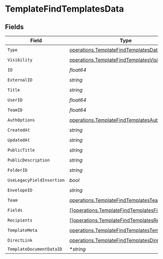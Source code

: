 # TemplateFindTemplatesData


## Fields

| Field                                                                                                        | Type                                                                                                         | Required                                                                                                     | Description                                                                                                  |
| ------------------------------------------------------------------------------------------------------------ | ------------------------------------------------------------------------------------------------------------ | ------------------------------------------------------------------------------------------------------------ | ------------------------------------------------------------------------------------------------------------ |
| `Type`                                                                                                       | [operations.TemplateFindTemplatesDataType](../../models/operations/templatefindtemplatesdatatype.md)         | :heavy_check_mark:                                                                                           | N/A                                                                                                          |
| `Visibility`                                                                                                 | [operations.TemplateFindTemplatesVisibility](../../models/operations/templatefindtemplatesvisibility.md)     | :heavy_check_mark:                                                                                           | N/A                                                                                                          |
| `ID`                                                                                                         | *float64*                                                                                                    | :heavy_check_mark:                                                                                           | N/A                                                                                                          |
| `ExternalID`                                                                                                 | *string*                                                                                                     | :heavy_check_mark:                                                                                           | N/A                                                                                                          |
| `Title`                                                                                                      | *string*                                                                                                     | :heavy_check_mark:                                                                                           | N/A                                                                                                          |
| `UserID`                                                                                                     | *float64*                                                                                                    | :heavy_check_mark:                                                                                           | N/A                                                                                                          |
| `TeamID`                                                                                                     | *float64*                                                                                                    | :heavy_check_mark:                                                                                           | N/A                                                                                                          |
| `AuthOptions`                                                                                                | [operations.TemplateFindTemplatesAuthOptions](../../models/operations/templatefindtemplatesauthoptions.md)   | :heavy_check_mark:                                                                                           | N/A                                                                                                          |
| `CreatedAt`                                                                                                  | *string*                                                                                                     | :heavy_check_mark:                                                                                           | N/A                                                                                                          |
| `UpdatedAt`                                                                                                  | *string*                                                                                                     | :heavy_check_mark:                                                                                           | N/A                                                                                                          |
| `PublicTitle`                                                                                                | *string*                                                                                                     | :heavy_check_mark:                                                                                           | N/A                                                                                                          |
| `PublicDescription`                                                                                          | *string*                                                                                                     | :heavy_check_mark:                                                                                           | N/A                                                                                                          |
| `FolderID`                                                                                                   | *string*                                                                                                     | :heavy_check_mark:                                                                                           | N/A                                                                                                          |
| `UseLegacyFieldInsertion`                                                                                    | *bool*                                                                                                       | :heavy_check_mark:                                                                                           | N/A                                                                                                          |
| `EnvelopeID`                                                                                                 | *string*                                                                                                     | :heavy_check_mark:                                                                                           | N/A                                                                                                          |
| `Team`                                                                                                       | [operations.TemplateFindTemplatesTeam](../../models/operations/templatefindtemplatesteam.md)                 | :heavy_check_mark:                                                                                           | N/A                                                                                                          |
| `Fields`                                                                                                     | [][operations.TemplateFindTemplatesField](../../models/operations/templatefindtemplatesfield.md)             | :heavy_check_mark:                                                                                           | N/A                                                                                                          |
| `Recipients`                                                                                                 | [][operations.TemplateFindTemplatesRecipient](../../models/operations/templatefindtemplatesrecipient.md)     | :heavy_check_mark:                                                                                           | N/A                                                                                                          |
| `TemplateMeta`                                                                                               | [operations.TemplateFindTemplatesTemplateMeta](../../models/operations/templatefindtemplatestemplatemeta.md) | :heavy_check_mark:                                                                                           | N/A                                                                                                          |
| `DirectLink`                                                                                                 | [operations.TemplateFindTemplatesDirectLink](../../models/operations/templatefindtemplatesdirectlink.md)     | :heavy_check_mark:                                                                                           | N/A                                                                                                          |
| `TemplateDocumentDataID`                                                                                     | **string*                                                                                                    | :heavy_minus_sign:                                                                                           | N/A                                                                                                          |